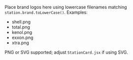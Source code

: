 Place brand logos here using lowercase filenames matching `station.brand.toLowerCase()`. Examples:

- shell.png
- total.png
- kenol.png
- exxon.png
- xtra.png

PNG or SVG supported; adjust `StationCard.jsx` if using SVG.
